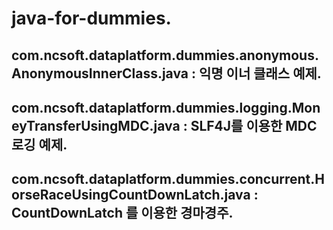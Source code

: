 # java-for-dummies.

## com.ncsoft.dataplatform.dummies.anonymous.AnonymousInnerClass.java : 익명 이너 클래스 예제.

## com.ncsoft.dataplatform.dummies.logging.MoneyTransferUsingMDC.java : SLF4J를 이용한 MDC 로깅 예제.

## com.ncsoft.dataplatform.dummies.concurrent.HorseRaceUsingCountDownLatch.java : CountDownLatch 를 이용한 경마경주.